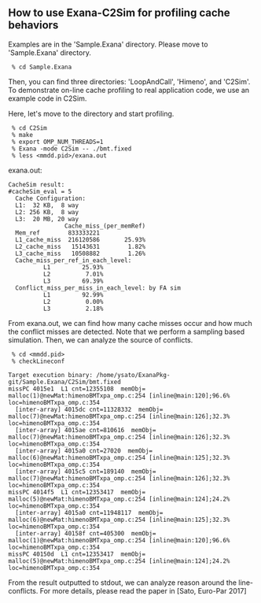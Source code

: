 
How to use Exana-C2Sim for profiling cache behaviors 
-------------------------------------------------------------

Examples are in the 'Sample.Exana' directory.  Please move to
'Sample.Exana' directory.  

     % cd Sample.Exana

Then, you can find three directories: 'LoopAndCall', 'Himeno', and
'C2Sim'.  To demonstrate on-line cache profiling to real application
code, we use an example code in C2Sim.

Here, let's move to the directory and start profiling.

     % cd C2Sim
     % make
     % export OMP_NUM_THREADS=1
     % Exana -mode C2Sim -- ./bmt.fixed 
     % less <mmdd.pid>/exana.out

exana.out:
```
CacheSim result:         
#cacheSim_eval = 5
  Cache Configuration:
  L1:  32 KB,  8 way
  L2: 256 KB,  8 way
  L3:  20 MB, 20 way
                Cache_miss_(per_memRef) 
  Mem_ref        833333221
  L1_cache_miss  216120586       25.93%
  L2_cache_miss   15143631        1.82% 
  L3_cache_miss   10508882        1.26% 
  Cache_miss_per_ref_in_each_level:   
          L1         25.93%
          L2          7.01%
          L3         69.39%
  Conflict_miss_per_miss_in_each_level: by FA sim   
          L1         92.99%
          L2          0.00%
          L3          2.18%
```

From exana.out, we can find how many cache misses occur and how much
the conflict misses are detected.  Note that we perform a sampling
based simulation.  Then, we can analyze the source of conflicts.

     % cd <mmdd.pid>
     % checkLineconf

```
Target execution binary: /home/ysato/ExanaPkg-git/Sample.Exana/C2Sim/bmt.fixed
missPC 4015e1  L1 cnt=12355108  memObj= malloc(1)@newMat:himenoBMTxpa_omp.c:254 [inline@main:120];96.6% loc=himenoBMTxpa_omp.c:354
  [inter-array] 4015dc cnt=11328332  memObj= malloc(7)@newMat:himenoBMTxpa_omp.c:254 [inline@main:126];32.3% loc=himenoBMTxpa_omp.c:354
  [inter-array] 4015ae cnt=810616  memObj= malloc(7)@newMat:himenoBMTxpa_omp.c:254 [inline@main:126];32.3% loc=himenoBMTxpa_omp.c:354
  [inter-array] 4015a0 cnt=27020  memObj= malloc(6)@newMat:himenoBMTxpa_omp.c:254 [inline@main:125];32.3% loc=himenoBMTxpa_omp.c:354
  [inter-array] 4015c5 cnt=189140  memObj= malloc(7)@newMat:himenoBMTxpa_omp.c:254 [inline@main:126];32.3% loc=himenoBMTxpa_omp.c:354
missPC 4014f5  L1 cnt=12353417  memObj= malloc(5)@newMat:himenoBMTxpa_omp.c:254 [inline@main:124];24.2% loc=himenoBMTxpa_omp.c:354
  [inter-array] 4015a0 cnt=11948117  memObj= malloc(6)@newMat:himenoBMTxpa_omp.c:254 [inline@main:125];32.3% loc=himenoBMTxpa_omp.c:354
  [inter-array] 40158f cnt=405300  memObj= malloc(1)@newMat:himenoBMTxpa_omp.c:254 [inline@main:120];96.6% loc=himenoBMTxpa_omp.c:354
missPC 40150d  L1 cnt=12353417  memObj= malloc(5)@newMat:himenoBMTxpa_omp.c:254 [inline@main:124];24.2% loc=himenoBMTxpa_omp.c:354
```

From the result outputted to stdout, we can analyze reason around the
line-conflicts.  For more details, please read the paper in [Sato,
Euro-Par 2017]
